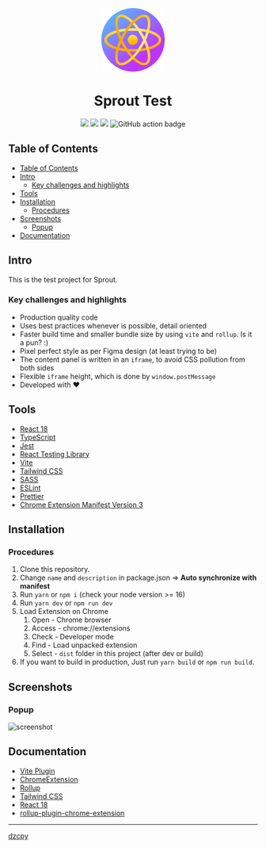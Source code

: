 <div align="center">
<img src="public/icon-128.png" alt="logo"/>
<h1> Sprout Test</h1>

![](https://img.shields.io/badge/React-61DAFB?style=flat-square&logo=react&logoColor=black)
![](https://img.shields.io/badge/Typescript-3178C6?style=flat-square&logo=typescript&logoColor=white)
![](https://badges.aleen42.com/src/vitejs.svg)
![GitHub action badge](https://github.com/dzcpy/sprout-test/actions/workflows/build.yml/badge.svg)

</div>

## Table of Contents

- [Table of Contents](#table-of-contents)
- [Intro <a name="intro"></a>](#intro-)
  - [Key challenges and highlights](#key-challenges-and-highlights)
- [Tools <a name="tools"></a>](#tools-)
- [Installation <a name="installation"></a>](#installation-)
  - [Procedures <a name="procedures"></a>](#procedures-)
- [Screenshots <a name="screenshots"></a>](#screenshots-)
  - [Popup <a name="popup"></a>](#popup-)
- [Documentation <a name="documentation"></a>](#documentation-)

## Intro <a name="intro"></a>

This is the test project for Sprout.

### Key challenges and highlights

- Production quality code
- Uses best practices whenever is possible, detail oriented
- Faster build time and smaller bundle size by using `vite` and `rollup`. Is it a pun? :)
- Pixel perfect style as per Figma design (at least trying to be)
- The content panel is written in an `iframe`, to avoid CSS pollution from both sides
- Flexible `iframe` height, which is done by `window.postMessage`
- Developed with ❤

## Tools <a name="tools"></a>

- [React 18](https://reactjs.org/)
- [TypeScript](https://www.typescriptlang.org/)
- [Jest](https://jestjs.io/)
- [React Testing Library](https://testing-library.com/docs/react-testing-library/intro/)
- [Vite](https://vitejs.dev/)
- [Tailwind CSS](https://tailwindcss.com/)
- [SASS](https://sass-lang.com/)
- [ESLint](https://eslint.org/)
- [Prettier](https://prettier.io/)
- [Chrome Extension Manifest Version 3](https://developer.chrome.com/docs/extensions/mv3/intro/)

## Installation <a name="installation"></a>

### Procedures <a name="procedures"></a>

1. Clone this repository.
2. Change `name` and `description` in package.json => **Auto synchronize with manifest**
3. Run `yarn` or `npm i` (check your node version >= 16)
4. Run `yarn dev` or `npm run dev`
5. Load Extension on Chrome
   1. Open - Chrome browser
   2. Access - chrome://extensions
   3. Check - Developer mode
   4. Find - Load unpacked extension
   5. Select - `dist` folder in this project (after dev or build)
6. If you want to build in production, Just run `yarn build` or `npm run build`.

## Screenshots <a name="screenshots"></a>

### Popup <a name="popup"></a>

![screenshot](https://user-images.githubusercontent.com/203980/189711942-72af5c37-5d04-445f-82e3-a27be210af0d.gif)

## Documentation <a name="documentation"></a>

- [Vite Plugin](https://vitejs.dev/guide/api-plugin.html)
- [ChromeExtension](https://developer.chrome.com/docs/extensions/mv3/)
- [Rollup](https://rollupjs.org/guide/en/)
- [Tailwind CSS](https://tailwindcss.com/docs)
- [React 18](https://reactjs.org/docs/getting-started.html)
- [rollup-plugin-chrome-extension](https://www.extend-chrome.dev/rollup-plugin)

---

[dzcpy](https://github.com/dzcpy)
